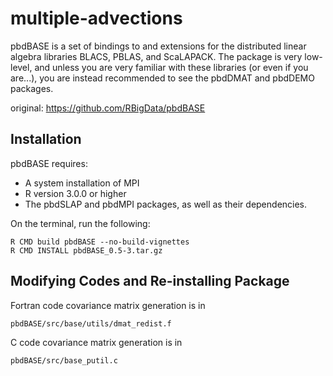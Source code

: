 # multiple-advections 


pbdBASE is a set of bindings to and extensions for the distributed linear algebra libraries BLACS, PBLAS, and ScaLAPACK.  The package is very low-level, and unless you are very familiar with these libraries (or even if you are...), you are instead recommended to see the pbdDMAT and pbdDEMO packages.

original: https://github.com/RBigData/pbdBASE



## Installation

pbdBASE requires:

* A system installation of MPI
* R version 3.0.0 or higher
* The pbdSLAP and pbdMPI packages, as well as their dependencies.

On the terminal, run the following:

  ```
  R CMD build pbdBASE --no-build-vignettes
  R CMD INSTALL pbdBASE_0.5-3.tar.gz
  ```

## Modifying Codes and Re-installing Package

Fortran code covariance matrix generation is in
```
pbdBASE/src/base/utils/dmat_redist.f
```

C code covariance matrix generation is in
```
pbdBASE/src/base_putil.c
```

